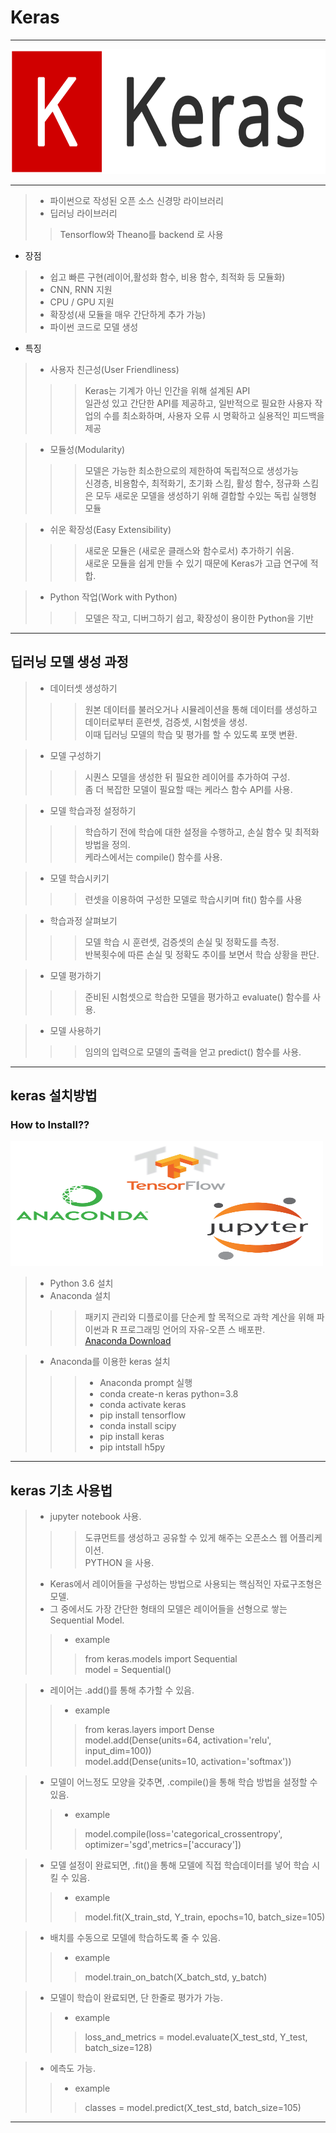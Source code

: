 # Keras  
----  
<img src = logo.png  height = 200 width = 600>

----  
> * 파이썬으로 작성된 오픈 소스 신경망 라이브러리  
> * 딥러닝 라이브러리  
>> Tensorflow와 Theano를 backend 로 사용  

* 장점  
> * 쉽고 빠른 구현(레이어,활성화 함수, 비용 함수, 최적화 등 모듈화)  
> * CNN, RNN 지원  
> * CPU / GPU 지원  
> * 확장성(새 모듈을 매우 간단하게 추가 가능)  
> * 파이썬 코드로 모델 생성  

* 특징  
> * 사용자 친근성(User Friendliness)
>>> Keras는 기계가 아닌 인간을 위해 설계된 API  
>>> 일관성 있고 간단한 API를 제공하고, 일반적으로 필요한 사용자 작업의 수를 최소화하며, 사용자 오류 시 명확하고 실용적인 피드백을 제공  

> * 모듈성(Modularity)  
>>> 모델은 가능한 최소한으로의 제한하여 독립적으로 생성가능  
>>> 신경층, 비용함수, 최적화기, 초기화 스킴, 활성 함수, 정규화 스킴은 모두 새로운 모델을 생성하기 위해 결합할 수있는 독립 실행형 모듈 

> * 쉬운 확장성(Easy Extensibility)  
>>> 새로운 모듈은 (새로운 클래스와 함수로서) 추가하기 쉬움.  
>>> 새로운 모듈을 쉽게 만들 수 있기 때문에 Keras가 고급 연구에 적합.  

> * Python 작업(Work with Python)  
>>> 모델은 작고, 디버그하기 쉽고, 확장성이 용이한 Python을 기반  

-----------

## 딥러닝 모델 생성 과정  
> * 데이터셋 생성하기
>>> 원본 데이터를 불러오거나 시뮬레이션을 통해 데이터를 생성하고 데이터로부터 훈련셋, 검증셋, 시험셋을 생성.  
>>> 이때 딥러닝 모델의 학습 및 평가를 할 수 있도록 포맷 변환.  

> * 모델 구성하기  
>>> 시퀀스 모델을 생성한 뒤 필요한 레이어를 추가하여 구성.  
>>> 좀 더 복잡한 모델이 필요할 때는 케라스 함수 API를 사용.  

> * 모델 학습과정 설정하기  
>>> 학습하기 전에 학습에 대한 설정을 수행하고, 손실 함수 및 최적화 방법을 정의.  
>>> 케라스에서는 compile() 함수를 사용.  

> * 모델 학습시키기  
>>> 련셋을 이용하여 구성한 모델로 학습시키며 fit() 함수를 사용  

> * 학습과정 살펴보기  
>>> 모델 학습 시 훈련셋, 검증셋의 손실 및 정확도를 측정.  
>>> 반복횟수에 따른 손실 및 정확도 추이를 보면서 학습 상황을 판단.  

> * 모델 평가하기  
>>> 준비된 시험셋으로 학습한 모델을 평가하고 evaluate() 함수를 사용.  

> * 모델 사용하기  
>>> 임의의 입력으로 모델의 출력을 얻고 predict() 함수를 사용.  

-------
## keras 설치방법  
### How to Install??  
<img src = install.png height = 200 width = 500>  


> * Python 3.6 설치  
> * Anaconda 설치  
>>> 패키지 관리와 디플로이를 단순케 할 목적으로 과학 계산을 위해 파이썬과 R 프로그래밍 언어의 자유-오픈 스 배포판.  
>>> [Anaconda Download][anaconda]  

> * Anaconda를 이용한 keras 설치  
>>> * Anaconda prompt 실행  
>>> * conda create-n keras python=3.8  
>>> * conda activate keras  
>>> * pip install tensorflow  
>>> * conda install scipy  
>>> * pip install keras  
>>> * pip intstall h5py  


------  

## keras 기초 사용법 
> * jupyter notebook 사용.  
>>> 도큐먼트를 생성하고 공유할 수 있게 해주는 오픈소스 웹 어플리케이션.  
>>> PYTHON 을 사용.  
> * Keras에서 레이어들을 구성하는 방법으로 사용되는 핵심적인 자료구조형은 모델.  
> * 그 중에서도 가장 간단한 형태의 모델은 레이어들을 선형으로 쌓는 Sequential Model.  
>> * example  
>>> from keras.models import Sequential  
>>> model = Sequential()  

> * 레이어는 .add()를 통해 추가할 수 있음.  
>> * example  
>>> from keras.layers import Dense  
>>> model.add(Dense(units=64, activation='relu', input_dim=100))  
>>> model.add(Dense(units=10, activation='softmax'))  

> * 모델이 어느정도 모양을 갖추면, .compile()을 통해 학습 방법을 설정할 수 있음.  
>> * example  
>>> model.compile(loss='categorical_crossentropy', optimizer='sgd',metrics=['accuracy'])  

> * 모델 설정이 완료되면, .fit()을 통해 모델에 직접 학습데이터를 넣어 학습 시킬 수 있음.  
>> * example  
>>> model.fit(X_train_std, Y_train, epochs=10, batch_size=105)  

> * 배치를 수동으로 모델에 학습하도록 줄 수 있음.  
>> * example 
>>> model.train_on_batch(X_batch_std, y_batch)  

> * 모델이 학습이 완료되면, 단 한줄로 평가가 가능.  
>> * example 
>>> loss_and_metrics = model.evaluate(X_test_std, Y_test, batch_size=128)  

> * 에측도 가능.
>> * example 
>>> classes = model.predict(X_test_std, batch_size=105)  


------


[anaconda]:https://www.anaconda.com/sidtribution/  


